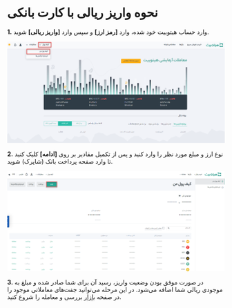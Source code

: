 # نحوه واریز ریالی با کارت بانکی

**1.** وارد حساب هیتوبیت خود شده، وارد **[رمز ارز]** و سپس وارد **[واریز ریالی]** شوید.

![photo](How-to-Deposit-Fiat-with-Credit-card1.png)

**2.** نوع ارز و مبلغ مورد نظر را وارد کنید و پس از تکمیل مقادیر بر روی **[ادامه]** کلیک کنید تا وارد صفحه پرداخت بانک (شاپرک) شوید.

![photo](How-to-Deposit-Fiat-with-Credit-card2.png)


**3.**	در صورت موفق بودن وضعیت واریز، رسید آن برای شما صادر شده و مبلغ به موجودی ریالی شما اضافه می‌شود. در این مرحله می‌توانید جفت‌های معاملاتی موجود را در صفحه [بازار](https://github.com/HitoBitCo/FAQDocs/blob/main/Hitobit-Get-Started/How-to-Use-Convert/How-to-Use-Convert.md) بررسی و معامله را شروع کنید.


